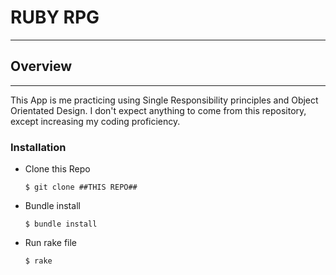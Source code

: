 # RUBY RPG
-----------

## Overview
---
This App is me practicing using Single Responsibility principles and Object Orientated Design. I don't expect anything to come from this repository, except increasing my coding proficiency.

### Installation

* Clone this Repo
  ````
  $ git clone ##THIS REPO##
  ````
* Bundle install
  ````
  $ bundle install
  ````
* Run rake file
  ````
  $ rake
  ````
